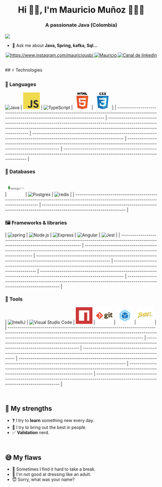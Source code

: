 
<p align="center" width="300">
    <h1 align="center">Hi 👋🏻, I'm Mauricio Muñoz 👨🏻‍💻 </h1>
    <h3 align="center">A passionate Java (Colombia)</h3>
    <img align="center" width="200" src="https://scontent.fclo8-1.fna.fbcdn.net/v/t39.30808-6/413040133_10226513822566752_6630753842273716016_n.jpg?stp=cp6_dst-jpg&_nc_cat=110&ccb=1-7&_nc_sid=efb6e6&_nc_ohc=Jqbp4JdK3zUAX-qxNNB&_nc_oc=AQmAqrG4D7V-he4wQmhLKxn8q199oHtvCuDd9XG9Tqi3zXzkf5JffbBmcb0eYpN4hTA&_nc_ht=scontent.fclo8-1.fna&oh=00_AfB7wmLU5aieLBZP7turRlA-QAq5ckjLxj3VwzOhAkQIdg&oe=65D6DFC2" />
 </p>
 
 - 💬 Ask me about **Java, Spring, kafka, Sql...**

 <p align="center">
    <a href="https://www.instagram.com/mauriciousb/" target="blank">
     <img align="center" src="https://raw.githubusercontent.com/rahuldkjain/github-profile-readme-generator/master/src/images/icons/Social/linked-in-alt.svg" alt="https://www.instagram.com/mauriciousb/" alt="Instagram Mauricio" height="23px" width="33px" />
   </a>
   <span style="width: 8px;"> </span>
    <a href="https://www.youtube.com/channel/UCOl8KNKKVleqCe5WLH9Pq_w" target="blank">
     <img align="center" src="https://upload.wikimedia.org/wikipedia/commons/0/09/YouTube_full-color_icon_%282017%29.svg" alt="Mauricio" height="23px" width="33px" />
   </a>
   <span style="width: 8px;"> </span>
   <a href="https://www.linkedin.com/in/mauriciomunozg/" target="blank">
     <img align="center" src="https://upload.wikimedia.org/wikipedia/commons/e/e7/Instagram_logo_2016.svg" alt="Canal de linkedin" height="23px" width="23px" />
   </a>

 </p>

<br>
## ⚡ Technologies

### :speech_balloon: Languages

<img title="Java" alt="Java" width="55px" src="https://brandslogos.com/wp-content/uploads/images/large/java-logo-1.png"> |
<img alt="JavaScript" title="JavaScript" width="55px" src="https://raw.githubusercontent.com/github/explore/master/topics/javascript/javascript.png"> | 
<img alt="TypeScript" title="TypeScript" width="55px" src="https://upload.wikimedia.org/wikipedia/commons/thumb/4/4c/Typescript_logo_2020.svg/768px-Typescript_logo_2020.svg.png?20210506173343"> | 
<img title="HTML" alt="HTML" width="55px" src="https://raw.githubusercontent.com/github/explore/master/topics/html/html.png"> | 
<img title="CSS" alt="CSS" width="55px" src="https://raw.githubusercontent.com/github/explore/master/topics/css/css.png"> |
| ----------------------------------------------------------------------------------------------------------------------------------------------------- | ------------------------------------------------------------------------------------------------------------------------------------------------------------------------------------------------- | ----------------------------------------------------------------------------------------------------------------------------- | ------------------------------------------------------------------------------------------------------------------------- | ----------------------------------------------------------------------------------------------------------------------------------------- |

### :floppy_disk: Databases

| <img title="MongoDB" alt="MongoDB" width="55px" src="https://raw.githubusercontent.com/github/explore/master/topics/mongodb/mongodb.png"> | 
  <img title="PostgresQl" alt="Postgres" width="55px" src="https://upload.wikimedia.org/wikipedia/commons/thumb/2/29/Postgresql_elephant.svg/120px-Postgresql_elephant.svg.png"> |
  <img title="Redis" alt="redis" width="55px" src="https://upload.wikimedia.org/wikipedia/en/thumb/6/6b/Redis_Logo.svg/1920px-Redis_Logo.svg.png"> |
| ----------------------------------------------------------------------------------------------------------------------------------------- | ------------------------------------------------------------------------------------------------------------------------- |

### 🖼️ Frameworks & libraries

| <img title="spring" alt="spring" width="55px" src="https://cdn.freebiesupply.com/logos/large/2x/spring-3-logo-png-transparent.png"> | 
<img title="Kafka" alt="Node.js" width="55px" src="https://kafka.apache.org/logos/kafka_logo--simple.png"> | 
<img title="Maven" alt="Express" width="55px" src="https://geekflare.com/wp-content/uploads/2019/10/Introduction-to-Maven-A-Simple-Project-Management-Tool.jpg"> | 
<img title="Angular" alt="Angular" width="55px" src="https://upload.wikimedia.org/wikipedia/commons/thumb/c/cf/Angular_full_color_logo.svg/512px-Angular_full_color_logo.svg.png?20160527092314"> | 
<img title="AWS" alt="Jest" width="55px" src="https://seeklogo.com/images/J/jest-logo-F9901EBBF7-seeklogo.com.png"> |
| --------------------------------------------------------------------------------------------------------------------------------------- | --------------------------------------------------------------------------------------------------------------------------------- | -------------------------------------------------------------------------------------------------------------------- | -------------------------------------------------------------------------------------------------------------------- | ------------------------------------------------------------------------------------------------------------------------- | ------------------------------------------------------------------------------------------------------------------------- |

### :wrench: Tools

| <img title="IntelliJ" alt="IntelliJ" width="55px" src="https://upload.wikimedia.org/wikipedia/commons/thumb/9/9c/IntelliJ_IDEA_Icon.svg/1024px-IntelliJ_IDEA_Icon.svg.png"> | 
<img title="Visual Studio Code" alt="Visual Studio Code" width="55px" src="https://upload.wikimedia.org/wikipedia/commons/thumb/9/9a/Visual_Studio_Code_1.35_icon.svg/768px-Visual_Studio_Code_1.35_icon.svg.png?20210804221519"> | <img title="npm" alt="npm" width="55px" src="https://raw.githubusercontent.com/github/explore/master/topics/npm/npm.png"> | <img title="Git" alt="Git" width="55px" src="https://raw.githubusercontent.com/github/explore/master/topics/git/git.png"> | <img title="Webpack" alt="Webpack" width="55px" src="https://raw.githubusercontent.com/github/explore/master/topics/webpack/webpack.png"> | <img title="Babel" alt="Babel" width="55px" src="https://raw.githubusercontent.com/github/explore/master/topics/babel/babel.png"> |
| --------------------------------------------------------------------------------------------------------------------------------------------------------------------------------------------------------------------------------- | ------------------------------------------------------------------------------------------------------------------------- | ------------------------------------------------------------------------------------------------------------------------- | ------------------------------------------------------------------------------------------------------------------------------------- | ----------------------------------------------------------------------------------------------------------------------------------------- | ----------------------------------------------------------------------------------------------------------------------------------------- |

<br>
  
## :muscle: My strengths
- :question: I try to **learn** something new every day.
- 👥 I try to bring out the best in people.
- ✅ **Validation** nerd.

<br>

## :sweat_smile: My flaws
- 🤯 Sometimes I find it hard to take a break.
- :tshirt: I'm not good at dressing like an adult.
- :innocent: Sorry, what was your name?


<br>
